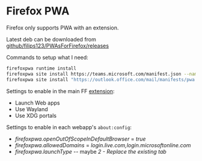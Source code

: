 # Firefox PWA

Firefox only supports PWA with an extension.

Latest deb can be downloaded from [github/filips123/PWAsForFirefox/releases](https://github.com/filips123/PWAsForFirefox/releases)

Commands to setup what I need:

```bash
firefoxpwa runtime install
firefoxpwa site install https://teams.microsoft.com/manifest.json --name "MS Teams FF"
firefoxpwa site install "https://outlook.office.com/mail/manifests/pwa.json?culture=en" --name "Outlook FF"
```

Settings to enable in the main FF [extension](https://addons.mozilla.org/firefox/addon/pwas-for-firefox/):

* Launch Web apps
* Use Wayland
* Use XDG portals

Settings to enable in each webapp's `about:config`:

* *firefoxpwa.openOutOfScopeInDefaultBrowser* = *true*
* *firefoxpwa.allowedDomains* =	*login.live.com,login.microsoftonline.com*
* *firefoxpwa.launchType* -- maybe *2 - Replace the existing tab*
